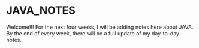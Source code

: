 # JAVA_NOTES

Welcome!!! For the next four weeks, I will be adding notes here about JAVA. By the end of every week, there will be a full update of my day-to-day notes.
